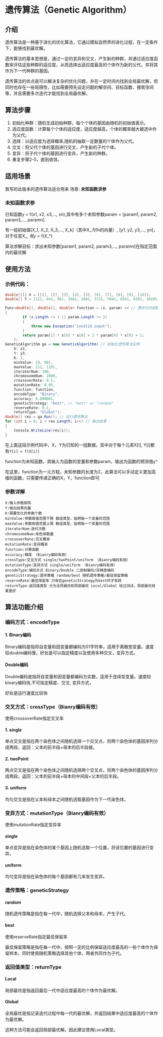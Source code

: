 # 遗传算法（Genetic Algorithm）

## 介绍
遗传算法是一种基于进化的优化算法，它通过模拟自然界的进化过程，在一定条件下，能够找到最优解。

遗传算法的基本思想是，通过一定的变异和交叉，产生新的种群，并通过适应度函数来评估这些种群的适应度，从而选择出适应度最高的个体作为新的父代，并将其作为下一代种群的基因。

遗传算法的优点是可以解决复杂的优化问题，并在一定时间内找到全局最优解，但同时也存在一些局限性，比如需要预先设定问题的解空间、目标函数、搜索空间等，并且需要多次迭代才能找到全局最优解。

## 算法步骤
1. 初始化种群：随机生成初始种群，每个个体的基因由随机的初始值表示。
2. 适应度函数：计算每个个体的适应度，适应度越高，个体的概率越大被选中作为父代。
3. 选择：以适应度为选择概率,随机的抽取一定数量的个体作为父代。
4. 交叉：将父代个体的基因进行交叉，产生新的子代个体。
5. 变异：将子代个体的基因进行变异，产生新的种群。
6. 重复步骤2-5，直到收敛。

## 适用场景
我写的此版本的遗传算法适合用来 场景: **未知函数求参**

### 未知函数求参
已知函数y = f(x1, x2, x3,..., xn),其中有多个未知参数param = [param1, param2, param3,..., paramn]

有一组初始值[X_1, X_2, X_3,..., X_k]（其中X_*为1*n的向量）, [y1, y2, y3,..., yn]，对于任意X_*, 有y* = f(X_*)

算法求解目标：求出未知参数[param1, param2, param3,..., paramn]在指定范围内的最优解


## 使用方法
### 示例代码：

```csharp
double[][] X = [[1], [2], [3], [4], [5], [6], [7], [8], [9], [10]];
double[] Y = [121, 441, 961, 1681, 2601, 3721, 5041, 6561, 8281, 10201];

Func<double[], double[], double> function = (x, param) => // 要优化的函数
{
        if (x.Length != 1 || param.Length != 2)
        {
            throw new Exception("invalid input");
        }
        return param[1] * x[0] * x[0] + 2 * param[0] * x[0] + 1;
    };
GeneticAlgorithm ga = new GeneticAlgorithm( // 初始化遗传算法实例
    X: x3,
    Y: y3,
    K: 2,
    minValue: [8, 90],
    maxValue: [11, 110],
    iteratorNum: 100,
    chromosomeNum: 1000,
    crossoverRate: 0.5,
    mutationRate: 0.05,
    function: function,
    encodeType: "Binary",
    accuracy: 0.000001,
    geneticStrategy: "best", // "best" or "random"
    reserveRate: 0.1,
    returnType: "Global");
double[] res = ga.Run(); // 运行遗传算法
for (int i = 0; i < res.Length; i++) // 输出结果
{
    Console.WriteLine(res[i]);
}
```
在上面这段示例代码中，X，Y为已知的一组数据，其中对于每个元素X[i], Y[i]都有`Y[i] = f(X[i])`

function为未知函数，其输入为函数的变量和参数param，输出为函数的预测值y^

在这里，function为一元方程，未知参数的长度为2，此算法可以手动定义更加高维的函数，只需要传递正确的X，Y，function即可

### 参数详解
```
X:输入参数矩阵
Y:输出结果向量
K:需要优化的参数个数
minValue:参数取值范围下限 数组类型，指明每一个变量的范围 
maxValue:参数取值范围上限 数组类型，指明每一个变量的范围
iteratorNum:迭代次数
chromosomeNum:染色体数量
crossoverRate:交叉概率
mutationRate:变异概率
function:计算函数
accuracy:精度 （Bianry编码有效）
crossType:交叉方式 single/twoPoint/uniform （Bianry编码有效）
mutationType:变异方式 single/uniform （Bianry编码有效）
encodeType:编码方式 Binary/Double 二进制编码/双精度编码
geneticStrategy:遗传策略 random/best 随机遗传策略/最佳保留策略
reserveRate:最佳保留率 只有在geneticStrategy为best时才有效
returnType:返回值类型 分为全局最优和局部最优 Local/Global 经过测试，局部最优效果更好
```

## 算法功能介绍
### 编码方式：encodeType
#### 1. Binary编码

Binary编码是指将自变量和因变量都编码为01字符串，适用于离散型变量。速度较double编码慢，好处是可以指定精度以及使用多种交叉，变异方式。

#### Double编码
Double编码是指将自变量和因变量都编码为实数，适用于连续型变量。速度较binary编码快,不可指定精度、交叉, 变异方式，

好处是运行速度比较快

### 交叉方式：crossType（Bianry编码有效）
使用crossoverRate指定交叉率

#### 1. single
单点交叉是指在两个染色体之间随机选择一个交叉点，将两个染色体的基因序列分成两段，返回：父本的前半段+母本的后半段接。

#### 2. twoPoint
两点交叉是指在两个染色体之间随机选择两个交叉点，将两个染色体的基因序列分成两段，返回：父本的前半段+母本的中间段+父本的后半段。

#### 3. uniform
均匀交叉是指在父本和母本之间随机选取基因作为下一代染色体。


### 变异方式：mutationType（Bianry编码有效）
使用mutationRate指定变异率

#### single
单点变异是指在染色体的某个基因上随机选取一个位置，将该位置的基因进行变异。

#### uniform
均匀变异是指在染色体的每个基因都有几率发生变异。

### 遗传策略：geneticStrategy
#### random
随机遗传策略是指在每一代中，随机选择父本和母本，产生子代。

#### best
使用reserveRate指定最佳保留率

最佳保留策略是指在每一代中，按照一定的比例保留适应度最高的一些个体作为保留样本，同时使用随机策略选择其他个体，两者共同作为子代。

### 返回值类型：returnType  
#### Local
局部最优是指返回最后一代中适应度最高的个体作为最优解。

#### Global
全局最优是指记录迭代过程中每一代的最优解，并返回结果中适应度最高的个体作为最优解。

这种方法可能会返回局部最优解。因此建议使用Local类型。
